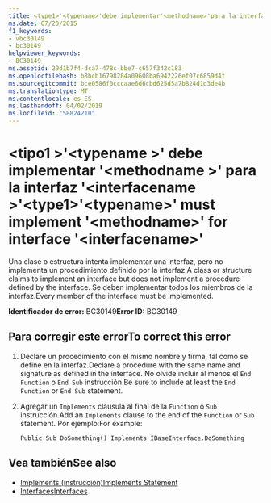 ```yaml
---
title: <type1>'<typename>'debe implementar'<methodname>'para la interfaz'<interfacename>'
ms.date: 07/20/2015
f1_keywords:
- vbc30149
- bc30149
helpviewer_keywords:
- BC30149
ms.assetid: 29d1b7f4-dca7-478c-bbe7-c657f342c183
ms.openlocfilehash: b8bcb16798284a09608ba6942226ef07c6859d4f
ms.sourcegitcommit: bce0586f0cccaae6d6cbd625d5a7b824d1d3de4b
ms.translationtype: MT
ms.contentlocale: es-ES
ms.lasthandoff: 04/02/2019
ms.locfileid: "58824210"
---
```

# <a name="type1typename-must-implement-methodname-for-interface-interfacename"></a><span data-ttu-id="b4205-102">\<tipo1 >'\<typename >' debe implementar '\<methodname >' para la interfaz '\<interfacename >'</span><span class="sxs-lookup"><span data-stu-id="b4205-102">\<type1>'\<typename>' must implement '\<methodname>' for interface '\<interfacename>'</span></span>
<span data-ttu-id="b4205-103">Una clase o estructura intenta implementar una interfaz, pero no implementa un procedimiento definido por la interfaz.</span><span class="sxs-lookup"><span data-stu-id="b4205-103">A class or structure claims to implement an interface but does not implement a procedure defined by the interface.</span></span> <span data-ttu-id="b4205-104">Se deben implementar todos los miembros de la interfaz.</span><span class="sxs-lookup"><span data-stu-id="b4205-104">Every member of the interface must be implemented.</span></span>  
  
 <span data-ttu-id="b4205-105">**Identificador de error:** BC30149</span><span class="sxs-lookup"><span data-stu-id="b4205-105">**Error ID:** BC30149</span></span>  
  
## <a name="to-correct-this-error"></a><span data-ttu-id="b4205-106">Para corregir este error</span><span class="sxs-lookup"><span data-stu-id="b4205-106">To correct this error</span></span>  
  
1.  <span data-ttu-id="b4205-107">Declare un procedimiento con el mismo nombre y firma, tal como se define en la interfaz.</span><span class="sxs-lookup"><span data-stu-id="b4205-107">Declare a procedure with the same name and signature as defined in the interface.</span></span> <span data-ttu-id="b4205-108">No olvide incluir al menos el `End Function` o `End Sub` instrucción.</span><span class="sxs-lookup"><span data-stu-id="b4205-108">Be sure to include at least the `End Function` or `End Sub` statement.</span></span>  
  
2.  <span data-ttu-id="b4205-109">Agregar un `Implements` cláusula al final de la `Function` o `Sub` instrucción.</span><span class="sxs-lookup"><span data-stu-id="b4205-109">Add an `Implements` clause to the end of the `Function` or `Sub` statement.</span></span> <span data-ttu-id="b4205-110">Por ejemplo:</span><span class="sxs-lookup"><span data-stu-id="b4205-110">For example:</span></span>  
  
    ```  
    Public Sub DoSomething() Implements IBaseInterface.DoSomething  
    ```  
  
## <a name="see-also"></a><span data-ttu-id="b4205-111">Vea también</span><span class="sxs-lookup"><span data-stu-id="b4205-111">See also</span></span>

- [<span data-ttu-id="b4205-112">Implements (instrucción)</span><span class="sxs-lookup"><span data-stu-id="b4205-112">Implements Statement</span></span>](../../../visual-basic/language-reference/statements/implements-statement.md)
- [<span data-ttu-id="b4205-113">Interfaces</span><span class="sxs-lookup"><span data-stu-id="b4205-113">Interfaces</span></span>](../../../visual-basic/programming-guide/language-features/interfaces/index.md)
